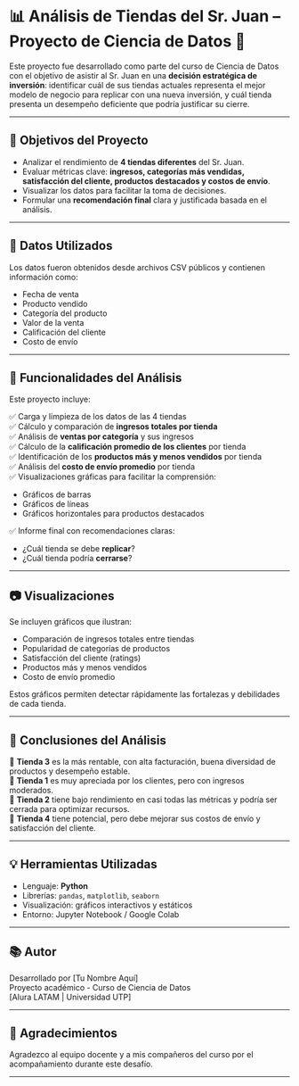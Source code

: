 # 📊 Análisis de Tiendas del Sr. Juan – Proyecto de Ciencia de Datos 🛒

Este proyecto fue desarrollado como parte del curso de Ciencia de Datos con el objetivo de asistir al Sr. Juan en una **decisión estratégica de inversión**: identificar cuál de sus tiendas actuales representa el mejor modelo de negocio para replicar con una nueva inversión, y cuál tienda presenta un desempeño deficiente que podría justificar su cierre.

---

## 🚀 Objetivos del Proyecto

- Analizar el rendimiento de **4 tiendas diferentes** del Sr. Juan.
- Evaluar métricas clave: **ingresos, categorías más vendidas, satisfacción del cliente, productos destacados y costos de envío**.
- Visualizar los datos para facilitar la toma de decisiones.
- Formular una **recomendación final** clara y justificada basada en el análisis.

---

## 📁 Datos Utilizados

Los datos fueron obtenidos desde archivos CSV públicos y contienen información como:

- Fecha de venta
- Producto vendido
- Categoría del producto
- Valor de la venta
- Calificación del cliente
- Costo de envío

---

## 🧠 Funcionalidades del Análisis

Este proyecto incluye:

✅ Carga y limpieza de los datos de las 4 tiendas  
✅ Cálculo y comparación de **ingresos totales por tienda**  
✅ Análisis de **ventas por categoría** y sus ingresos  
✅ Cálculo de la **calificación promedio de los clientes** por tienda  
✅ Identificación de los **productos más y menos vendidos** por tienda  
✅ Análisis del **costo de envío promedio** por tienda  
✅ Visualizaciones gráficas para facilitar la comprensión:
  - Gráficos de barras
  - Gráficos de líneas
  - Gráficos horizontales para productos destacados

✅ Informe final con recomendaciones claras:
- ¿Cuál tienda se debe **replicar**?
- ¿Cuál tienda podría **cerrarse**?

---

## 📷 Visualizaciones

Se incluyen gráficos que ilustran:

- Comparación de ingresos totales entre tiendas
- Popularidad de categorías de productos
- Satisfacción del cliente (ratings)
- Productos más y menos vendidos
- Costo de envío promedio

Estos gráficos permiten detectar rápidamente las fortalezas y debilidades de cada tienda.

---

## 📌 Conclusiones del Análisis

🔹 **Tienda 3** es la más rentable, con alta facturación, buena diversidad de productos y desempeño estable.  
🔹 **Tienda 1** es muy apreciada por los clientes, pero con ingresos moderados.  
🔹 **Tienda 2** tiene bajo rendimiento en casi todas las métricas y podría ser cerrada para optimizar recursos.  
🔹 **Tienda 4** tiene potencial, pero debe mejorar sus costos de envío y satisfacción del cliente.

---

## 💡 Herramientas Utilizadas

- Lenguaje: **Python**
- Librerías: `pandas`, `matplotlib`, `seaborn`
- Visualización: gráficos interactivos y estáticos
- Entorno: Jupyter Notebook / Google Colab

---

## 📚 Autor

Desarrollado por [Tu Nombre Aquí]  
Proyecto académico - Curso de Ciencia de Datos  
[Alura LATAM | Universidad UTP]

---

## 🤝 Agradecimientos

Agradezco al equipo docente y a mis compañeros del curso por el acompañamiento durante este desafío.

---

